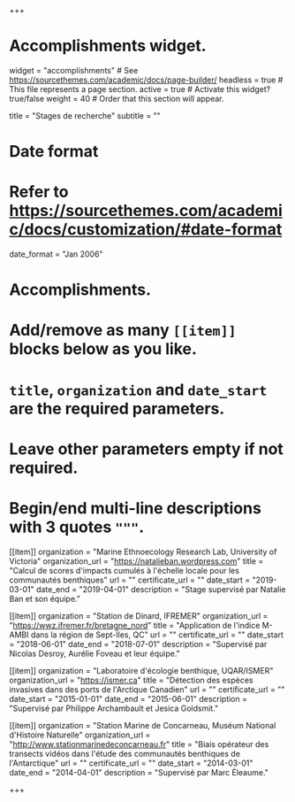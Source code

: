 +++
# Accomplishments widget.
widget = "accomplishments"  # See https://sourcethemes.com/academic/docs/page-builder/
headless = true  # This file represents a page section.
active = true  # Activate this widget? true/false
weight = 40  # Order that this section will appear.

title = "Stages de recherche"
subtitle = ""

# Date format
#   Refer to https://sourcethemes.com/academic/docs/customization/#date-format
date_format = "Jan 2006"

# Accomplishments.
#   Add/remove as many `[[item]]` blocks below as you like.
#   `title`, `organization` and `date_start` are the required parameters.
#   Leave other parameters empty if not required.
#   Begin/end multi-line descriptions with 3 quotes `"""`.

[[item]]
  organization = "Marine Ethnoecology Research Lab, University of Victoria"
  organization_url = "https://natalieban.wordpress.com"
  title = "Calcul de scores d'impacts cumulés à l'échelle locale pour les communautés benthiques"
  url = ""
  certificate_url = ""
  date_start = "2019-03-01"
  date_end = "2019-04-01"
  description = "Stage supervisé par Natalie Ban et son équipe."

[[item]]
  organization = "Station de Dinard, IFREMER"
  organization_url = "https://wwz.ifremer.fr/bretagne_nord"
  title = "Application de l'indice M-AMBI dans la région de Sept-Îles, QC"
  url = ""
  certificate_url = ""
  date_start = "2018-06-01"
  date_end = "2018-07-01"
  description = "Supervisé par Nicolas Desroy, Aurélie Foveau et leur équipe."

[[item]]
  organization = "Laboratoire d'écologie benthique, UQAR/ISMER"
  organization_url = "https://ismer.ca"
  title = "Détection des espèces invasives dans des ports de l'Arctique Canadien"
  url = ""
  certificate_url = ""
  date_start = "2015-01-01"
  date_end = "2015-06-01"
  description = "Supervisé par Philippe Archambault et Jesica Goldsmit."

[[item]]
  organization = "Station Marine de Concarneau, Muséum National d'Histoire Naturelle"
  organization_url = "http://www.stationmarinedeconcarneau.fr"
  title = "Biais opérateur des transects vidéos dans l'étude des communautés benthiques de l'Antarctique"
  url = ""
  certificate_url = ""
  date_start = "2014-03-01"
  date_end = "2014-04-01"
  description = "Supervisé par Marc Éleaume."

+++
